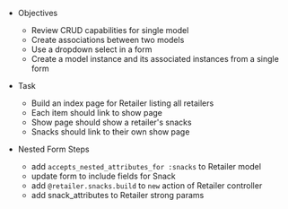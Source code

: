 * Objectives
    - Review CRUD capabilities for single model
    - Create associations between two models
    - Use a dropdown select in a form
    - Create a model instance and its associated instances from a single form


* Task 
    * Build an index page for Retailer listing all retailers
    * Each item should link to show page
    * Show page should show a retailer's snacks
    * Snacks should link to their own show page

* Nested Form Steps
    * add `accepts_nested_attributes_for :snacks` to Retailer model
    * update form to include fields for Snack
    * add `@retailer.snacks.build` to `new` action of Retailer controller
    * add snack_attributes to Retailer strong params
